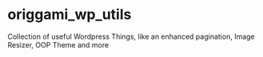 origgami_wp_utils
=================

Collection of useful Wordpress Things, like an enhanced pagination, Image Resizer, OOP Theme and more
